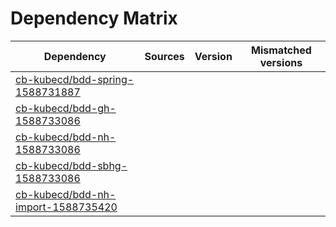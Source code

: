 # Dependency Matrix

Dependency | Sources | Version | Mismatched versions
---------- | ------- | ------- | -------------------
[cb-kubecd/bdd-spring-1588731887](https://github.com/cb-kubecd/bdd-spring-1588731887.git) |  | []() | 
[cb-kubecd/bdd-gh-1588733086](https://github.com/cb-kubecd/bdd-gh-1588733086.git) |  | []() | 
[cb-kubecd/bdd-nh-1588733086](https://github.com/cb-kubecd/bdd-nh-1588733086.git) |  | []() | 
[cb-kubecd/bdd-sbhg-1588733086](https://github.com/cb-kubecd/bdd-sbhg-1588733086.git) |  | []() | 
[cb-kubecd/bdd-nh-import-1588735420](https://github.com/cb-kubecd/bdd-nh-import-1588735420.git) |  | []() | 
